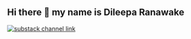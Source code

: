 ## Hi there 👋  my name is Dileepa Ranawake

[![substack channel link](https://img.shields.io/badge/Substack-FF6719?style=for-the-badge&logo=substack&logoColor=white)](https://www.dileeparanawake.com/)

<!--
**dileeparanawake/dileeparanawake** is a ✨ _special_ ✨ repository because its `README.md` (this file) appears on your GitHub profile.

Here are some ideas to get you started:

- 🔭 I’m currently working on ...
- 🌱 I’m currently learning ...
- 👯 I’m looking to collaborate on ...
- 🤔 I’m looking for help with ...
- 💬 Ask me about ...
- 📫 How to reach me: ...
- 😄 Pronouns: ...
- ⚡ Fun fact: ...
-->
